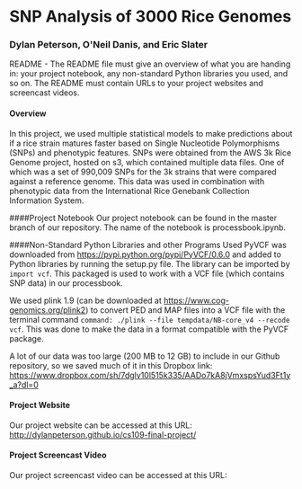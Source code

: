 # SNP Analysis of 3000 Rice Genomes
### Dylan Peterson, O'Neil Danis, and Eric Slater


README - The README file must give an overview of what you are handing in: your project notebook, any non-standard Python libraries you used, and so on. The README must contain URLs to your project websites and screencast videos.

#### Overview
In this project, we used multiple statistical models to make predictions about if a rice strain matures faster based on Single Nucleotide Polymorphisms (SNPs) and phenotypic features. SNPs were obtained from the AWS 3k Rice Genome project, hosted on s3, which contained multiple data files. One of which was a set of 990,009 SNPs for the 3k strains that were compared against a reference genome. This data was used in combination with phenotypic data from the International Rice Genebank Collection Information System.

####Project Notebook
Our project notebook can be found in the master branch of our repository. The name of the notebook is processbook.ipynb.

####Non-Standard Python Libraries and other Programs Used
PyVCF was downloaded from https://pypi.python.org/pypi/PyVCF/0.6.0 and added to Python libraries by running the setup.py file. The library can be imported by `import vcf`. This packaged is used to work with a VCF file (which contains SNP data) in our processbook.

We used plink 1.9 (can be downloaded at https://www.cog-genomics.org/plink2) to convert PED and MAP files into a VCF file with the terminal command `command: ./plink --file tempdata/NB-core_v4 --recode vcf`. This was done to make the data in a format compatible with the PyVCF package.

A lot of our data was too large (200 MB to 12 GB) to include in our Github repository, so we saved much of it in this Dropbox link: https://www.dropbox.com/sh/7dglv10l515k335/AADo7kA8jVmxspsYud3Ft1y_a?dl=0

#### Project Website
Our project website can be accessed at this URL: http://dylanpeterson.github.io/cs109-final-project/

#### Project Screencast Video
Our project screencast video can be accessed at this URL: 
